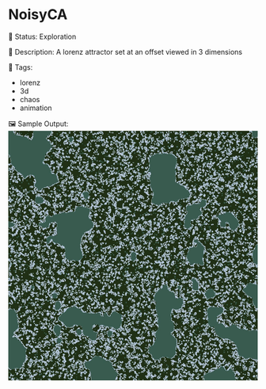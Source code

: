 # NoisyCA

🧪 Status: Exploration

📎 Description: A lorenz attractor set at an offset viewed in 3 dimensions

🎨 Tags: 
- lorenz
- 3d
- chaos
- animation

🖼️ Sample Output:  
<img src="mySketch1692584004761.webp" alt="NoisyCA Sample Output" width="800" />
